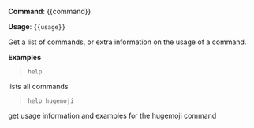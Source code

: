 **Command**: {{command}}

**Usage**: `{{usage}}`


Get a list of commands, or extra information on the usage of a command.


**Examples**

> `help`

lists all commands

> `help hugemoji`

get usage information and examples for the hugemoji command
